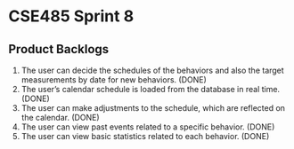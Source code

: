 # CSE485 Sprint 8

## Product Backlogs

1. The user can decide the schedules of the behaviors and also the target measurements by date for new behaviors. (DONE)
2. The user’s calendar schedule is loaded from the database in real time. (DONE)
3. The user can make adjustments to the schedule, which are reflected on the calendar. (DONE)
4. The user can view past events related to a specific behavior. (DONE)
5. The user can view basic statistics related to each behavior. (DONE)
